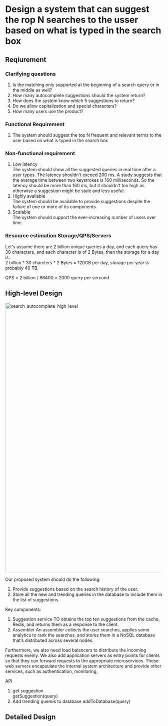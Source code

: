 # Design a system that can suggest the rop N searches to the usser based on what is typed in the search box
## Reqiurement
### Clarifying questions
1.  Is the matching only supported at the beginning of a search query or in the middle as well?
2.  How many autocomplete suggestions should the system return?
3.  How does the system know which 5 suggestions to return?
4.  Do we allow capitalization and special characters?
5.  How many users use the product?

### Functional Requirement
1. The system should suggest the top N frequent and relevant terms to the user based on what is typed in the search box

### Non-functional requirement
1. Low latency  
The system should show all the suggested queries in real time after a user types. The latency shouldn’t exceed 200 ms. A study suggests that the average time between two keystrokes is 160 milliseconds. So the latency should be more
than 160 ms, but it shouldn't too high as otherwise a suggestion might be stale and less useful.  
2. Highly available  
The system should be available to provide suggestions despite the failure of one or more of its components.
3. Scalable  
The system should support the ever-increasing number of users over time.

### Resource estimation Storage/QPS/Servers
Let's assume there are 2 billion unique queries a day, and each query has 30 characters, and each character is of 2 Bytes, then the storage for a day is:  
2 billion * 30 charcters * 2 Bytes = 120GB per day, storage per year is probably 40 TB.

QPS = 2 billion / 86400 = 2000 query per sercond

## High-level Design
<img width="862" alt="search_autocomplete_high_level" src="https://github.com/toextendmylimits/system_design/assets/10056698/c0880692-d069-440b-8ca5-5f2bdd378a0d">

Our proposed system should do the following:  
1. Provide suggestions based on the search history of the user.  
1. Store all the new and trending queries in the database to include them in the list of suggestions.  

Key components:
1. Suggestion service
TO obtains the top ten suggestions from the cache, Redis, and returns them as a response to the client.
2. Assembler
 An assembler collects the user searches, applies some analytics to rank the searches, and stores them in a NoSQL database that’s distributed across several nodes.

Furthermore, we also need load balancers to distribute the incoming requests evenly. We also add application servers as entry points for clients so that they can forward requests to the appropriate microservices. These web servers encapsulate the internal system architecture and provide other services, such as authentication, monitoring,

API
1. get suggestion  
getSuggestion(query)
2. Add trending quereis to database
addToDatabase(query)

## Detailed Design

